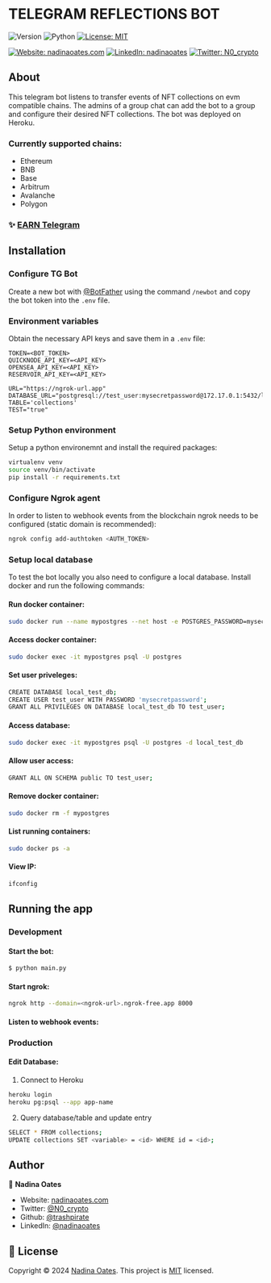 # TELEGRAM REFLECTIONS BOT
![Version](https://img.shields.io/badge/version-1.1.0-blue.svg?style=for-the-badge)
![Python](https://img.shields.io/badge/python-v3.10.12-blue.svg?style=for-the-badge)
[![License: MIT](https://img.shields.io/github/license/trashpirate/reflections-bot?style=for-the-badge)](https://github.com/trashpirate/reflections-bot/blob/master/LICENSE)

[![Website: nadinaoates.com](https://img.shields.io/badge/Portfolio-00e0a7?style=for-the-badge&logo=Website)](https://nadinaoates.com)
[![LinkedIn: nadinaoates](https://img.shields.io/badge/LinkedIn-0a66c2?style=for-the-badge&logo=LinkedIn&logoColor=f5f5f5)](https://linkedin.com/in/nadinaoates)
[![Twitter: N0_crypto](https://img.shields.io/badge/@N0_crypto-black?style=for-the-badge&logo=X)](https://twitter.com/N0_crypto)

## About

This telegram bot listens to transfer events of NFT collections on evm compatible chains. The admins of a group chat can add the bot to a group and configure their desired NFT collections. The bot was deployed on Heroku.

### Currently supported chains:
- Ethereum
- BNB
- Base
- Arbitrum
- Avalanche
- Polygon

### ✨ [EARN Telegram](https://t.me/buyholdearn)

## Installation

### Configure TG Bot
Create a new bot with [@BotFather](https://t.me/BotFather) using the command ```/newbot``` and copy the bot token into the ```.env``` file.

### Environment variables
Obtain the necessary API keys and save them in a ```.env``` file:
```
TOKEN=<BOT_TOKEN>
QUICKNODE_API_KEY=<API_KEY>
OPENSEA_API_KEY=<API_KEY>
RESERVOIR_API_KEY=<API_KEY>

URL="https://ngrok-url.app"
DATABASE_URL="postgresql://test_user:mysecretpassword@172.17.0.1:5432/local_test_db"
TABLE='collections'
TEST="true"

```

### Setup Python environment
Setup a python environemnt and install the required packages:
```bash
virtualenv venv
source venv/bin/activate
pip install -r requirements.txt
```

### Configure Ngrok agent
In order to listen to webhook events from the blockchain ngrok needs to be configured (static domain is recommended):
```bash
ngrok config add-authtoken <AUTH_TOKEN>
```

### Setup local database
To test the bot locally you also need to configure a local database. Install docker and run the following commands:

#### Run docker container:
```bash
sudo docker run --name mypostgres --net host -e POSTGRES_PASSWORD=mysecretpassword -d -p 5432:5432 postgres
```
#### Access docker container:
```bash
sudo docker exec -it mypostgres psql -U postgres
```
#### Set user priveleges:
```bash
CREATE DATABASE local_test_db;
CREATE USER test_user WITH PASSWORD 'mysecretpassword';
GRANT ALL PRIVILEGES ON DATABASE local_test_db TO test_user;
```
#### Access database:
```bash
sudo docker exec -it mypostgres psql -U postgres -d local_test_db
```
#### Allow user access:
```bash
GRANT ALL ON SCHEMA public TO test_user;
```

#### Remove docker container:
```bash
sudo docker rm -f mypostgres
```

#### List running containers:
```bash
sudo docker ps -a
```
#### View IP:
```bash
ifconfig
```

## Running the app
### Development

#### Start the bot:

```bash
$ python main.py
```
#### Start ngrok: 
```bash
ngrok http --domain=<ngrok-url>.ngrok-free.app 8000
```

#### Listen to webhook events:


### Production

#### Edit Database:

1. Connect to Heroku
```bash
heroku login
heroku pg:psql --app app-name
```
2. Query database/table and update entry
```bash
SELECT * FROM collections;
UPDATE collections SET <variable> = <id> WHERE id = <id>;
```

## Author

👤 **Nadina Oates**

* Website: [nadinaoates.com](https://nadinaoates.com)
* Twitter: [@N0\_crypto](https://twitter.com/N0\_crypto)
* Github: [@trashpirate](https://github.com/trashpirate)
* LinkedIn: [@nadinaoates](https://linkedin.com/in/nadinaoates)


## 📝 License

Copyright © 2024 [Nadina Oates](https://github.com/trashpirate).
This project is [MIT](https://github.com/trashpirate/reflections-bot/blob/master/LICENSE) licensed.









